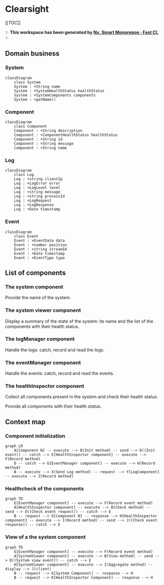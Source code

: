 # Clearsight

[[_TOC_]]

✨ **This workspace has been generated by [Nx, Smart Monorepos · Fast CI.](https://nx.dev)** ✨

## Domain business

### System

```mermaid
classDiagram
    class System
    System : +String name
    System : +SystemHealthStatus healthStatus
    System : +SystemComponents components
    System : +getName()
```

### Component


```mermaid
classDiagram
    class Component
    Component : +String description
    Component : +ComponentHealthStatus healthStatus
    Component : +String id
    Component : +String message
    Component : +String name
```

### Log

```mermaid
classDiagram
    class Log
    Log : +string clientIp
    Log : +LogError error
    Log : +LogLevel level
    Log : +string message
    Log : +string processId
    Log : +LogRequest
    Log : +LogResponse
    Log : +Date timestamp
```

### Event

```mermaid
classDiagram
    class Event
    Event : +EventData data
    Event : +number position
    Event : +string streamId
    Event : +Date timestamp
    Event : +EventType type
```

## List of components

### The system component

Provide the name of the system.

### The system viewer component

Display a summary of the state of the system: its name and the list of the components with their health status.

### The logManager component

Handle the logs: catch, record and read the logs.

### The eventManager component

Handle the events: catch, record and read the events.

### The healthInspector component

Collect all components present in the system and check their health status.

Provide all components with their health status.

## Context map

### Component initialization

```mermaid
graph LR
    A[Component N] -- execute --> B(Init method) -- send --> D((Init event)) -- catch --> E[HealthInspector component] -- execute -->  F(Record method)
    D -- catch --> G[EventManager component] -- execute --> H(Record method)
    B -- execute --> X(Send Log method) -- request --> Y[LogComponent] -- execute --> Z(Record method)
```

### Healthcheck of the components

```mermaid
graph TD
    E[EventManager component] -- execute --> F(Record event method)
    A[HealthInspector component] -- execute --> B(Check method) -- send --> D((Check event request)) -- catch --> E 
    B -- request --> G[Component N] -- response --> H[HealthInspector component] -- execute --> I(Record method) -- send --> J((Check event response)) -- catch --> E
```

### View of a the system component

```mermaid
graph TD
    E[EventManager component] -- execute --> F(Record event method)
    A[SystemViewer component] -- execute --> B(View method) -- send --> D((System view event)) -- catch --> E 
    H[SystemViewer component] -- execute --> I(Aggregate method) -- display --> J(client)
    B -- request --> G[System Component] -- response --> H
    B -- request --> K[HealthInspector Component] -- response --> H
```